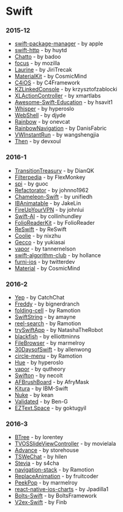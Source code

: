 # Swift


### 2015-12
- [swift-package-manager](https://github.com/apple/swift-package-manager) - by apple
- [swift-http](https://github.com/huytd/swift-http) - by huytd
- [Chatto](https://github.com/badoo/Chatto) - by badoo
- [focus](https://github.com/mozilla/focus) - by mozilla
- [Laurine](https://github.com/JiriTrecak/Laurine) - by JiriTrecak
- [MaterialKit](https://github.com/CosmicMind/MaterialKit) - by CosmicMind
- [C4iOS](https://github.com/C4Framework/C4iOS) - by C4Framework
- [KZLinkedConsole](https://github.com/krzysztofzablocki/KZLinkedConsole) - by krzysztofzablocki
- [XLActionController](https://github.com/xmartlabs/XLActionController) - by xmartlabs
- [Awesome-Swift-Education](https://github.com/hsavit1/Awesome-Swift-Education) - by hsavit1
- [Whisper](https://github.com/hyperoslo/Whisper) - by hyperoslo
- [WebShell](https://github.com/djyde/WebShell) - by djyde
- [Rainbow](https://github.com/onevcat/Rainbow) - by onevcat
- [RainbowNavigation](https://github.com/DanisFabric/RainbowNavigation) - by DanisFabric
- [VWInstantRun](https://github.com/wangshengjia/VWInstantRun) - by wangshengjia
- [Then](https://github.com/devxoul/Then) - by devxoul

### 2016-1
- [TransitionTreasury](https://github.com/DianQK/TransitionTreasury) - by DianQK
- [Filterpedia](https://github.com/FlexMonkey/Filterpedia) - by FlexMonkey
- [spi](https://github.com/guoc/spi) - by guoc
- [Refactorator](https://github.com/johnno1962/Refactorator) - by johnno1962
- [Chameleon-Swift](https://github.com/unifiedh/Chameleon-Swift) - by unifiedh
- [IBAnimatable](https://github.com/JakeLin/IBAnimatable) - by JakeLin
- [FireUpYourVPN](https://github.com/johnlui/FireUpYourVPN) - by johnlui
- [Swift-AI](https://github.com/collinhundley/Swift-AI) - by collinhundley
- [FolioReaderKit](https://github.com/FolioReader/FolioReaderKit) - by FolioReader
- [ReSwift](https://github.com/ReSwift/ReSwift) - by ReSwift
- [Coolie](https://github.com/nixzhu/Coolie) - by nixzhu
- [Gecco](https://github.com/yukiasai/Gecco) - by yukiasai
- [vapor](https://github.com/tannernelson/vapor) - by tannernelson
- [swift-algorithm-club](https://github.com/hollance/swift-algorithm-club) - by hollance
- [furni-ios](https://github.com/twitterdev/furni-ios) - by twitterdev
- [Material](https://github.com/CosmicMind/Material) - by CosmicMind

### 2016-2
- [Yep](https://github.com/CatchChat/Yep) - by CatchChat
- [Freddy](https://github.com/bignerdranch/Freddy) - by bignerdranch
- [folding-cell](https://github.com/Ramotion/folding-cell) - by Ramotion
- [SwiftString](https://github.com/amayne/SwiftString) - by amayne
- [reel-search](https://github.com/Ramotion/reel-search) - by Ramotion
- [trySwiftApp](https://github.com/NatashaTheRobot/trySwiftApp) - by NatashaTheRobot
- [blackfish](https://github.com/elliottminns/blackfish) - by elliottminns
- [FileBrowser](https://github.com/marmelroy/FileBrowser) - by marmelroy
- [30DaysofSwift](https://github.com/allenwong/30DaysofSwift) - by allenwong
- [circle-menu](https://github.com/Ramotion/circle-menu) - by Ramotion
- [Hue](https://github.com/hyperoslo/Hue) - by hyperoslo
- [vapor](https://github.com/qutheory/vapor) - by qutheory
- [Swifton](https://github.com/necolt/Swifton) - by necolt
- [AFBrushBoard](https://github.com/AfryMask/AFBrushBoard) - by AfryMask
- [Kitura](https://github.com/IBM-Swift/Kitura) - by IBM-Swift
- [Nuke](https://github.com/kean/Nuke) - by kean
- [Validated](https://github.com/Ben-G/Validated) - by Ben-G
- [EZText.Space](https://github.com/goktugyil/EZText.Space) - by goktugyil

### 2016-3
- [BTree](https://github.com/lorentey/BTree) - by lorentey
- [TVOSSlideViewController](https://github.com/movielala/TVOSSlideViewController) - by movielala
- [Advance](https://github.com/storehouse/Advance) - by storehouse
- [TSWeChat](https://github.com/hilen/TSWeChat) - by hilen
- [Stevia](https://github.com/s4cha/Stevia) - by s4cha
- [navigation-stack](https://github.com/Ramotion/navigation-stack) - by Ramotion
- [ReplaceAnimation](https://github.com/fruitcoder/ReplaceAnimation) - by fruitcoder
- [PeekPop](https://github.com/marmelroy/PeekPop) - by marmelroy
- [react-native-ios-charts](https://github.com/Jpadilla1/react-native-ios-charts) - by Jpadilla1
- [Bolts-Swift](https://github.com/BoltsFramework/Bolts-Swift) - by BoltsFramework
- [V2ex-Swift](https://github.com/Finb/V2ex-Swift) - by Finb
